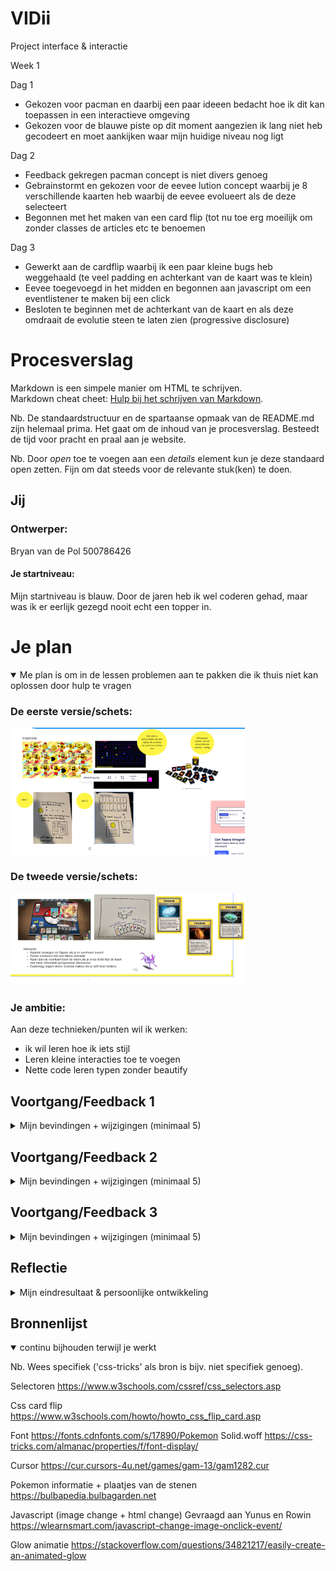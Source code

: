# VIDii
Project interface &amp; interactie


Week 1

Dag 1
- Gekozen voor pacman en daarbij een paar ideeen bedacht hoe ik dit kan toepassen in een interactieve omgeving
- Gekozen voor de blauwe piste op dit moment aangezien ik lang niet heb gecodeert en moet aankijken waar mijn huidige niveau nog ligt

Dag 2
- Feedback gekregen pacman concept is niet divers genoeg
- Gebrainstormt en gekozen voor de eevee lution concept waarbij je 8 verschillende kaarten heb waarbij de eevee evolueert als de deze selecteert
- Begonnen met het maken van een card flip (tot nu toe erg moeilijk om zonder classes de articles etc te benoemen


Dag 3
- Gewerkt aan de cardflip waarbij ik een paar kleine bugs heb weggehaald (te veel padding en achterkant van de kaart was te klein)
- Eevee toegevoegd in het midden en begonnen aan javascript om een eventlistener te maken bij een click
- Besloten te beginnen met de achterkant van de kaart en als deze omdraait de evolutie steen te laten zien (progressive disclosure)




# Procesverslag
Markdown is een simpele manier om HTML te schrijven.  
Markdown cheat cheet: [Hulp bij het schrijven van Markdown](https://github.com/adam-p/markdown-here/wiki/Markdown-Cheatsheet).

Nb. De standaardstructuur en de spartaanse opmaak van de README.md zijn helemaal prima. Het gaat om de inhoud van je procesverslag. Besteedt de tijd voor pracht en praal aan je website.

Nb. Door *open* toe te voegen aan een *details* element kun je deze standaard open zetten. Fijn om dat steeds voor de relevante stuk(ken) te doen.





## Jij

### Ontwerper:
Bryan van de Pol 
500786426

#### Je startniveau:
Mijn startniveau is blauw. Door de jaren heb ik wel coderen gehad, maar was ik er eerlijk gezegd nooit echt een topper in. 

# Je plan

<details open>
  <summary> Me plan is om in de lessen problemen aan te pakken die ik thuis niet kan oplossen door hulp te vragen </summary>

  ### De eerste versie/schets:
  <img src="readme-images/idee1.PNG" width="375px" alt="eerste schets">

  ### De tweede versie/schets:
  <img src="readme-images/idee2.PNG" width="375px" alt="tweede schets">
    
    
  ### Je ambitie: 
  Aan deze technieken/punten wil ik werken:
  - ik wil leren hoe ik iets stijl
  - Leren kleine interacties toe te voegen
  - Nette code leren typen zonder beautify
 
</details>


## Voortgang/Feedback 1

<details>
  <summary>Mijn bevindingen + wijzigingen (minimaal 5)</summary>

  ### Bevinding 1:
  Idee 1 (pacman tijdlijn) is niet divers genoeg

  #### oplossing:
  Nieuw idee bedacht waarbij ik heb gekozen om ipv het tijdlijn idee met pacman te kiezen voor

  ### Bevinding 2:
  Te veel gebruik van classes ik heb ondervonden dat het gebruik van selectoren (elementen) gewenst is 

  #### oplossing:
  Opgezocht op w3 school hoe dit ongeveer werkte om mijn geheugen op te frissen
    
  ### Bevinding 3:
  Card flip werkt niet

  #### oplossing:
  Gekeken of ik juist de selectoren had gebruikt dit bleek niet te kloppen
  
  ### Bevinding 4:
  Kan maar 1 kaart laten zien

  #### oplossing:
  Gevraagd aan rowin hoe ik er voor zorg dat ik just article ul li ul li toon met daarbij een kaart, zodat ze ook apart aan te passen zijn in css
    
  ### Bevinding 5:
  Kaarten staan niet goed gepositioneerd

  #### oplossing:
  Gekeken in chrome onder padding en deze in css weggehaald indien het niet nodig was (ook een flex container gemaakt met justify content)
      

      

</details>




## Voortgang/Feedback 2

<details>
  <summary>Mijn bevindingen + wijzigingen (minimaal 5)</summary>
  
  ### Bevinding 1:
  Commentaar is niet duidelijk of in het engels

  #### oplossing:
  Door mijn commentaar gegaan en deze duidelijker gemaakt voor anderen


  ### Bevinding 2:
  Javascript veranderd de image niet als ik op een kaart klik

  #### oplossing:
  Getest of dit met een button werkt (dit werkt) uiteindelijk bleek ik de selector niet goed te hebben getypt waardoor ik het element van de kaart niet        selecteerde

  ### Bevinding 3:
  Ik wil de lettertype van pokemon gebruiken, zodat het meer bij pokemon past. Alleen bij het inladen werkt deze niet op andere devices
  
  #### oplossing:
  Fontface toegevoegd met een url, zodat deze word overgenomen op andere devices
  
  ### Bevinding 4:
  Gradient wordt bij elke kaart hetzelfde toegepast en niet uniek per kaart
  
  ### oplossing:
  nieuwe selectoren gemaakt specifiek voor elke unieke kaart, zodat ik deze in css kan aanpassen
    
  ### Bevinding 5:
  Het is nog niet mogelijk om doormiddel van tab door de elementen van mijn pagina te gaan
  
  ### oplossing:
  Online gekeken en ik kwam erachter dat een image niet selecteerbaar is. De oplossing hiervoor is het een button te maken.

</details>



## Voortgang/Feedback 3

<details>
  <summary>Mijn bevindingen + wijzigingen (minimaal 5)</summary>
  
  ### Bevinding 1:
  De pokemon kaart was niet mooi afgerond, waardoor er witruimte was

  #### oplossing:
  Border radius toegepast aan de voor en achterkant, zodat het gelijk is (ook aan de boxshadow, zodat het de vorm volgt)

  ### Bevinding 2:
  Toevoegen button om het selecterbaar te maken werkt niet, omdat dan de css stijl van de kaart er niet meer is

  #### oplossing:
  Button onder de kaart doen, maar positioneren en stijlen. Dit zorgde ervoor dat de pokemon kaart te stijlen is met een leuke effect indien deze of :hover wordt of getabbed wordt. 

  ### Bevinding 3:
  Toevoegen button om het selecteerbaar te maken werkt niet, omdat dan de css stijl van de kaart er niet meer is

  #### oplossing:
  Button onder de kaart doen, maar positioneren en stijlen. Dit zorgde ervoor dat de pokemon kaart te stijlen is met een leuke effect indien deze of :hover wordt of getabbed wordt. 
    
  ### Bevinding 4:
  Ik heb hier en daar code staan die niet van toepassing was, maar als test werd gebruikt

  #### oplossing:
  Door me code heen gegaan en verwijderd wat niet nodig was
    
  ### Bevinding 5:
  Bij het uploaden naar github kwamen de images niet goed over of werden niet goed getoond

  #### oplossing:
  ./images ipv ../images en opgelet onder eigenschappen of er niet PNG of png stond (github is case sensitive)
    
    

</details>




## Reflectie

<details>
  <summary>Mijn eindresultaat & persoonlijke ontwikkeling</summary>

  ### Je uitkomst - karakteristiek screenshot(s):
  
  Dit is het uiteindelijke resultaat 8 pokemonkaarten die klikbaar, hoverbaar en tabbaar zijn waarbij als je erop klikt eevee veranderd naar een andere evolutie
  <img src="readme-images/voorbeeld1.png" width="375px" alt="final ontwerp">


  ### Dit ging goed/Heb ik geleerd: 
  Korte omschrijving met plaatje(s)
  Ik heb geleerd beter met css te stijlen op basis van een plaatje. Ik had een pokemon kaart tijdens het cssen er naast gezet en ben zo langzamerhand deze gaan na maken.
  <img src="readme-images/voorbeeld2.png" width="375px" alt="top">


  ### Dit was lastig/Is niet gelukt:
  Korte omschrijving met plaatje(s)
   Het is me jammer genoeg niet gelukt een keyframe animatie te maken van de transitie tussen pokemons. Ik had gelezen dat het te maken had met het feit dat ik de image inlaad via javascript en heb geprobeerd dit in css nog aan te passen maar dit lukte jammer genoeg niet. 
  <img src="readme-images/voorbeeld3.png" width="375px" alt="bummer">
</details>





## Bronnenlijst

<details open>
<summary>continu bijhouden terwijl je werkt</summary>

Nb. Wees specifiek ('css-tricks' als bron is bijv. niet specifiek genoeg).

Selectoren
https://www.w3schools.com/cssref/css_selectors.asp

Css card flip    
https://www.w3schools.com/howto/howto_css_flip_card.asp
    
Font
https://fonts.cdnfonts.com/s/17890/Pokemon Solid.woff
https://css-tricks.com/almanac/properties/f/font-display/
    
Cursor
https://cur.cursors-4u.net/games/gam-13/gam1282.cur
    
Pokemon informatie + plaatjes van de stenen
https://bulbapedia.bulbagarden.net
    
Javascript (image change + html change)
Gevraagd aan Yunus en Rowin
https://wlearnsmart.com/javascript-change-image-onclick-event/
    
Glow animatie
https://stackoverflow.com/questions/34821217/easily-create-an-animated-glow


</details>

